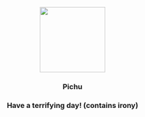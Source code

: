 <p align="center">
    <img src="https://raw.githubusercontent.com/PokeAPI/sprites/master/sprites/pokemon/172.png" width="150" height="150">
</p>
<h3 align="center"> <b>Pichu</b></h3>
<h3 align="center">Have a terrifying day! (contains irony)</h3>

